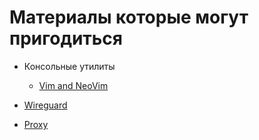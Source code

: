 # Материалы которые могут пригодиться

-   Консольные утилиты
    -   [Vim and NeoVim](<vim and nvim>)

-   [Wireguard](./wireguard)
-   [Proxy]('./proxy')
